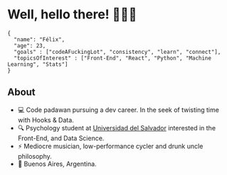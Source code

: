 
# Well, hello there! 👋👋👋
```
{
  "name": "Félix",
  "age": 23,
  "goals" : ["codeAFuckingLot", "consistency", "learn", "connect"],
  "topicsOfInterest" : ["Front-End", "React", "Python", "Machine Learning", "Stats"]
}
```

## About

- 💻 Code padawan pursuing a dev career. In the seek of twisting time with Hooks & Data. 		
- 🔍 Psychology student at [Universidad del Salvador] interested in the Front-End, and Data Science.
- ⚡ Mediocre musician, low-performance cycler and drunk uncle philosophy. 
- 📍 Buenos Aires, Argentina. 

[Universidad del Salvador]: http://www.usal.edu.ar/
